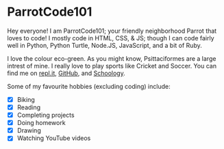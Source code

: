 # ParrotCode101 #

Hey everyone! I am ParrotCode101; your friendly neighborhood Parrot that loves to code! I mostly code in HTML, CSS, & JS; though I  can code fairly well in Python, Python Turtle, Node.JS, JavaScript, and a bit of Ruby.

I love the colour eco-green. As you might know, Psittaciformes are a large intrest of mine. I really love to play sports like Cricket and Soccer. You can find me on [repl.it](http://repl.it/YashasShah), [GitHub](http://github.com/ParrotCode101), and [Schoology](https://henrico.schoology.com/user/56262070/info).

Some of my favourite hobbies (excluding coding) include:
- [x] Biking
- [x] Reading
- [x] Completing projects
- [x] Doing homework
- [x] Drawing
- [x] Watching YouTube videos
